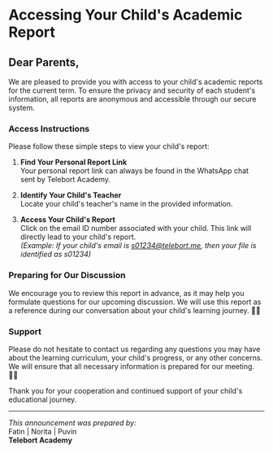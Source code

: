 # Accessing Your Child's Academic Report

## Dear Parents,

We are pleased to provide you with access to your child's academic reports for the current term. To ensure the privacy and security of each student's information, all reports are anonymous and accessible through our secure system.

### Access Instructions

Please follow these simple steps to view your child's report:

1. **Find Your Personal Report Link**  
   Your personal report link can always be found in the WhatsApp chat sent by Telebort Academy.

2. **Identify Your Child's Teacher**  
   Locate your child's teacher's name in the provided information.

3. **Access Your Child's Report**  
   Click on the email ID number associated with your child. This link will directly lead to your child's report.  
   *(Example: If your child's email is s01234@telebort.me, then your file is identified as s01234)*

### Preparing for Our Discussion

We encourage you to review this report in advance, as it may help you formulate questions for our upcoming discussion. We will use this report as a reference during our conversation about your child's learning journey. 🚀✨

### Support

Please do not hesitate to contact us regarding any questions you may have about the learning curriculum, your child's progress, or any other concerns. We will ensure that all necessary information is prepared for our meeting. 🙌🏻

Thank you for your cooperation and continued support of your child's educational journey.

---

*This announcement was prepared by:*  
Fatin | Norita | Puvin  
**Telebort Academy**

